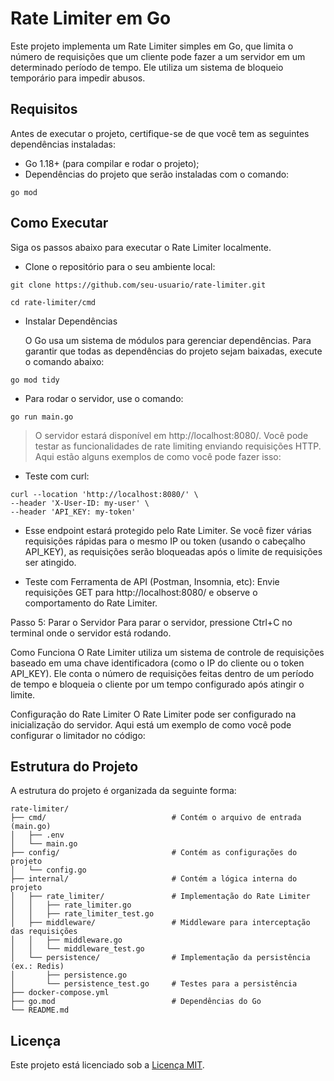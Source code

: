 # Rate Limiter em Go
Este projeto implementa um Rate Limiter simples em Go, que limita o número de requisições que um cliente pode fazer a um servidor em um determinado período de tempo. Ele utiliza um sistema de bloqueio temporário para impedir abusos.

## Requisitos
Antes de executar o projeto, certifique-se de que você tem as seguintes dependências instaladas:

* Go 1.18+ (para compilar e rodar o projeto);
* Dependências do projeto que serão instaladas com o comando:
```shell script
go mod
```

## Como Executar
Siga os passos abaixo para executar o Rate Limiter localmente.

* Clone o repositório para o seu ambiente local:
```shell script
git clone https://github.com/seu-usuario/rate-limiter.git
```
```shell script
cd rate-limiter/cmd
```
* Instalar Dependências

    O Go usa um sistema de módulos para gerenciar dependências. Para garantir que todas as dependências do projeto sejam baixadas, execute o comando abaixo:

```shell script
go mod tidy
```

* Para rodar o servidor, use o comando:
```shell script
go run main.go
```
> O servidor estará disponível em http://localhost:8080/. Você pode testar as funcionalidades de rate limiting enviando requisições HTTP. Aqui estão alguns exemplos de como você pode fazer isso:

* Teste com curl:
```shell script
curl --location 'http://localhost:8080/' \
--header 'X-User-ID: my-user' \
--header 'API_KEY: my-token'
```

* Esse endpoint estará protegido pelo Rate Limiter. Se você fizer várias requisições rápidas para o mesmo IP ou token (usando o cabeçalho API_KEY), as requisições serão bloqueadas após o limite de requisições ser atingido.

* Teste com Ferramenta de API (Postman, Insomnia, etc):
Envie requisições GET para http://localhost:8080/ e observe o comportamento do Rate Limiter.

Passo 5: Parar o Servidor
Para parar o servidor, pressione Ctrl+C no terminal onde o servidor está rodando.

Como Funciona
O Rate Limiter utiliza um sistema de controle de requisições baseado em uma chave identificadora (como o IP do cliente ou o token API_KEY). Ele conta o número de requisições feitas dentro de um período de tempo e bloqueia o cliente por um tempo configurado após atingir o limite.

Configuração do Rate Limiter
O Rate Limiter pode ser configurado na inicialização do servidor. Aqui está um exemplo de como você pode configurar o limitador no código:

## Estrutura do Projeto
A estrutura do projeto é organizada da seguinte forma:

```
rate-limiter/
├── cmd/                            # Contém o arquivo de entrada (main.go)
│   ├── .env
│   └── main.go
├── config/                         # Contém as configurações do projeto
│   └── config.go
├── internal/                       # Contém a lógica interna do projeto
│   ├── rate_limiter/               # Implementação do Rate Limiter
│   │   ├── rate_limiter.go
│   │   ├── rate_limiter_test.go  
│   ├── middleware/                 # Middleware para interceptação das requisições
│   │   ├── middleware.go
│   │   └── middleware_test.go
│   └── persistence/                # Implementação da persistência (ex.: Redis)
│       ├── persistence.go
│       └── persistence_test.go     # Testes para a persistência
├── docker-compose.yml   
├── go.mod                          # Dependências do Go
└── README.md           
```

## Licença
Este projeto está licenciado sob a [Licença MIT](LICENSE).
